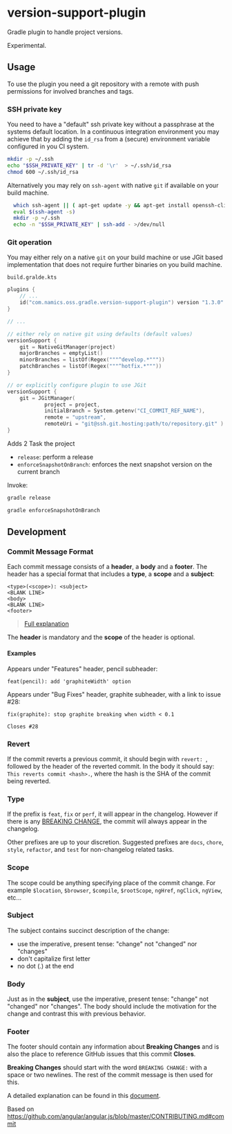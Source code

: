 # version-support-plugin

Gradle plugin to handle project versions.

Experimental.

## Usage 

To use the plugin you need a git repository with a remote with push permissions for involved branches and tags.
 
### SSH private key

You need to have a "default" ssh private key without a passphrase at the systems default location.
In a continuous integration environment you may achieve that by adding the `id_rsa` from a (secure) environment variable configured in you CI system.

```bash
mkdir -p ~/.ssh
echo "$SSH_PRIVATE_KEY" | tr -d '\r'  > ~/.ssh/id_rsa
chmod 600 ~/.ssh/id_rsa
```

Alternatively you may rely on `ssh-agent` with native `git` if available on your build machine.
```bash
  which ssh-agent || ( apt-get update -y && apt-get install openssh-client -y )
  eval $(ssh-agent -s)
  mkdir -p ~/.ssh
  echo -n "$SSH_PRIVATE_KEY" | ssh-add - >/dev/null
```

### Git operation

You may either rely on a native `git` on your build machine or use JGit based implementation that does not require further binaries on you build machine. 

`build.gralde.kts`
```kotlin
plugins {
	// ...
    id("com.namics.oss.gradle.version-support-plugin") version "1.3.0"
}

// ...

// either rely on native git using defaults (default values)
versionSupport {
    git = NativeGitManager(project) 
    majorBranches = emptyList()
    minorBranches = listOf(Regex("""^develop.*"""))
    patchBranches = listOf(Regex("""^hotfix.*"""))
}

// or explicitly configure plugin to use JGit
versionSupport {
    git = JGitManager(
            project = project,
            initialBranch = System.getenv("CI_COMMIT_REF_NAME"),
            remote = "upstream",
            remoteUri = "git@ssh.git.hosting:path/to/repository.git" )
}

```

Adds 2 Task the project 

- `release`: perform a release
- `enforceSnapshotOnBranch`: enforces the next snapshot version on the current branch

Invoke:

```bash
gradle release
```

 ```bash
gradle enforceSnapshotOnBranch


```
 
## Development

### Commit Message Format

Each commit message consists of a **header**, a **body** and a **footer**.  The header has a special
format that includes a **type**, a **scope** and a **subject**:

```
<type>(<scope>): <subject>
<BLANK LINE>
<body>
<BLANK LINE>
<footer>
```

> [Full explanation](https://github.com/conventional-changelog/conventional-changelog-angular/blob/master/convention.md)

The **header** is mandatory and the **scope** of the header is optional.

#### Examples

Appears under "Features" header, pencil subheader:

```
feat(pencil): add 'graphiteWidth' option
```

Appears under "Bug Fixes" header, graphite subheader, with a link to issue #28:

```
fix(graphite): stop graphite breaking when width < 0.1

Closes #28
```

### Revert

If the commit reverts a previous commit, it should begin with `revert: `, followed by the header of the reverted commit. In the body it should say: `This reverts commit <hash>.`, where the hash is the SHA of the commit being reverted.

### Type

If the prefix is `feat`, `fix` or `perf`, it will appear in the changelog. However if there is any [BREAKING CHANGE](#footer), the commit will always appear in the changelog.

Other prefixes are up to your discretion. Suggested prefixes are `docs`, `chore`, `style`, `refactor`, and `test` for non-changelog related tasks.

### Scope

The scope could be anything specifying place of the commit change. For example `$location`,
`$browser`, `$compile`, `$rootScope`, `ngHref`, `ngClick`, `ngView`, etc...

### Subject

The subject contains succinct description of the change:

* use the imperative, present tense: "change" not "changed" nor "changes"
* don't capitalize first letter
* no dot (.) at the end

### Body

Just as in the **subject**, use the imperative, present tense: "change" not "changed" nor "changes".
The body should include the motivation for the change and contrast this with previous behavior.

### Footer

The footer should contain any information about **Breaking Changes** and is also the place to
reference GitHub issues that this commit **Closes**.

**Breaking Changes** should start with the word `BREAKING CHANGE:` with a space or two newlines. The rest of the commit message is then used for this.

A detailed explanation can be found in this [document][commit-message-format].

Based on https://github.com/angular/angular.js/blob/master/CONTRIBUTING.md#commit

[commit-message-format]: https://docs.google.com/document/d/1QrDFcIiPjSLDn3EL15IJygNPiHORgU1_OOAqWjiDU5Y/edit#
